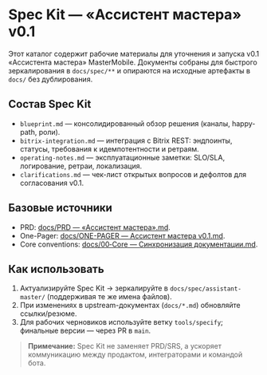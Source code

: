 # Spec Kit — «Ассистент мастера» v0.1

Этот каталог содержит рабочие материалы для уточнения и запуска v0.1 «Ассистента мастера» MasterMobile. Документы собраны для
быстрого зеркалирования в `docs/spec/**` и опираются на исходные артефакты в `docs/` без дублирования.

## Состав Spec Kit
- `blueprint.md` — консолидированный обзор решения (каналы, happy-path, роли).
- `bitrix-integration.md` — интеграция с Bitrix REST: эндпоинты, статусы, требования к идемпотентности и ретраям.
- `operating-notes.md` — эксплуатационные заметки: SLO/SLA, логирование, ретраи, локализация.
- `clarifications.md` — чек-лист открытых вопросов и дефолтов для согласования v0.1.

## Базовые источники
- PRD: [docs/PRD — «Ассистент мастера».md](../../docs/PRD%20%E2%80%94%20%C2%AB%D0%90%D1%81%D1%81%D0%B8%D1%81%D1%82%D0%B5%D0%BD%D1%82%20%D0%BC%D0%B0%D1%81%D1%82%D0%B5%D1%80%D0%B0%C2%BB.md).
- One-Pager: [docs/ONE-PAGER — Ассистент мастера v0.1.md](../../docs/ONE-PAGER%20%E2%80%94%20%D0%90%D1%81%D1%81%D0%B8%D1%81%D1%82%D0%B5%D0%BD%D1%82%20%D0%BC%D0%B0%D1%81%D1%82%D0%B5%D1%80%D0%B0%20v0.1.md).
- Core conventions: [docs/00‑Core — Синхронизация документации.md](../../docs/00%E2%80%91Core%20%E2%80%94%20%D0%A1%D0%B8%D0%BD%D1%85%D1%80%D0%BE%D0%BD%D0%B8%D0%B7%D0%B0%D1%86%D0%B8%D1%8F%20%D0%B4%D0%BE%D0%BA%D1%83%D0%BC%D0%B5%D0%BD%D1%82%D0%B0%D1%86%D0%B8%D0%B8.md).

## Как использовать
1. Актуализируйте Spec Kit → зеркалируйте в `docs/spec/assistant-master/` (поддерживая те же имена файлов).
2. При изменениях в upstream-документах (`docs/*.md`) обновляйте ссылки/резюме.
3. Для рабочих черновиков используйте ветку `tools/specify`; финальные версии — через PR в `main`.

> **Примечание:** Spec Kit не заменяет PRD/SRS, а ускоряет коммуникацию между продактом, интеграторами и командой бота.
